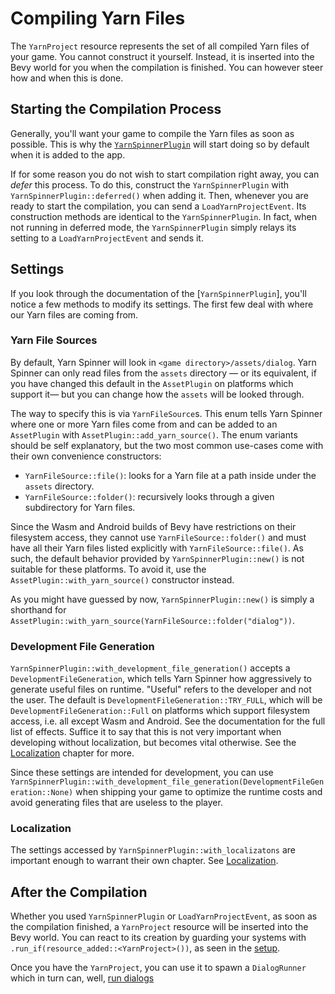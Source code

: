 # Compiling Yarn Files

The `YarnProject` resource represents the set of all compiled Yarn files of 
your game. You cannot construct it yourself. Instead, it is inserted into the Bevy world for
you when the compilation is finished. You can however steer how and when this is done.

## Starting the Compilation Process

Generally, you'll want your game to compile the Yarn files as soon as possible. This
is why the [`YarnSpinnerPlugin`](setup.md) will start doing so by default when it is added to the app.

If for some reason you do not wish to start compilation right away, you can *defer* this process. To do this,
construct the `YarnSpinnerPlugin` with `YarnSpinnerPlugin::deferred()` when adding it. Then, whenever you are ready
to start the compilation, you can send a `LoadYarnProjectEvent`. Its construction methods are identical to the `YarnSpinnerPlugin`.
In fact, when not running in deferred mode, the `YarnSpinnerPlugin` simply relays its setting to a `LoadYarnProjectEvent` and sends it.

## Settings

If you look through the documentation of the [`YarnSpinnerPlugin`], you'll notice a few methods to modify
its settings. The first few deal with where our Yarn files are coming from. 

### Yarn File Sources

By default, Yarn Spinner will look
in `<game directory>/assets/dialog`. Yarn Spinner can only read files from the `assets` directory 
— or its equivalent, if you have changed this default in the `AssetPlugin` on platforms which support it—
but you can change how the `assets` will be looked through.

The way to specify this is via `YarnFileSource`s. This enum tells Yarn Spinner where one or more Yarn files
come from and can be added to an `AssetPlugin` with `AssetPlugin::add_yarn_source()`.
The enum variants should be self explanatory, but the two most common use-cases come with their own convenience constructors:
- `YarnFileSource::file()`: looks for a Yarn file at a path inside under the `assets` directory.
- `YarnFileSource::folder()`: recursively looks through a given subdirectory for Yarn files.

Since the Wasm and Android builds of Bevy have restrictions on their filesystem access,
they cannot use `YarnFileSource::folder()` and must have all their Yarn files listed explicitly with `YarnFileSource::file()`.
As such, the default behavior provided by `YarnSpinnerPlugin::new()` is not suitable for these platforms.
To avoid it, use the `AssetPlugin::with_yarn_source()` constructor instead.

As you might have guessed by now, `YarnSpinnerPlugin::new()` is simply a shorthand for `AssetPlugin::with_yarn_source(YarnFileSource::folder("dialog"))`.

### Development File Generation

`YarnSpinnerPlugin::with_development_file_generation()` accepts a `DevelopmentFileGeneration`, which tells Yarn Spinner how aggressively to generate useful files on runtime.
"Useful" refers to the developer and not the user. The default is `DevelopmentFileGeneration::TRY_FULL`, which will be `DevelopmentFileGeneration::Full` on platforms which support filesystem access, 
i.e. all except Wasm and Android. See the documentation for the full list of effects. Suffice it to say
that this is not very important when developing without localization, but becomes vital otherwise. See the [Localization](localization.md) chapter for more.

Since these settings are intended for development, you can use `YarnSpinnerPlugin::with_development_file_generation(DevelopmentFileGeneration::None)` when shipping your game to optimize the runtime costs and
avoid generating files that are useless to the player.

### Localization

The settings accessed by `YarnSpinnerPlugin::with_localizatons` are important enough to warrant their own chapter. See [Localization](localization.md).

## After the Compilation

Whether you used `YarnSpinnerPlugin` or `LoadYarnProjectEvent`, as soon as the compilation finished, a `YarnProject` resource will be inserted into the Bevy world. 
You can react to its creation by guarding your systems with `.run_if(resource_added::<YarnProject>())`, as seen in the [setup](setup.md).

Once you have the `YarnProject`, you can use it to spawn a `DialogRunner` which in turn can, well, [run dialogs](dialog_runner.md)
